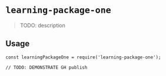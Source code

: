 # `learning-package-one`

> TODO: description

## Usage

```
const learningPackageOne = require('learning-package-one');

// TODO: DEMONSTRATE GH publish
```
